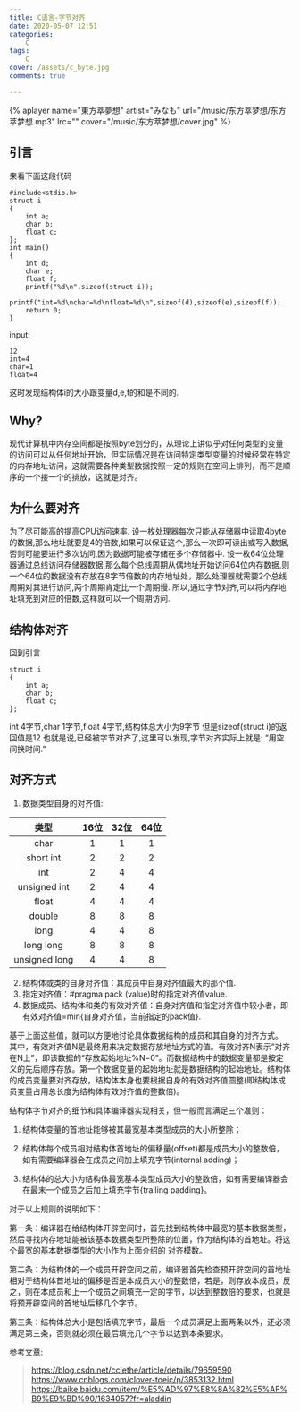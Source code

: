 ```yaml
---
title: C语言-字节对齐
date: 2020-05-07 12:51
categories:
    C
tags:
    C
cover: /assets/c_byte.jpg
comments: true

---
```


{% aplayer name="東方萃夢想" artist="みなも" url="/music/东方萃梦想/东方萃梦想.mp3" lrc="" cover="/music/东方萃梦想/cover.jpg" %}

## 引言
来看下面这段代码
```
#include<stdio.h>
struct i
{
    int a;
    char b;
    float c;
};
int main()
{
    int d;
    char e;
    float f;
    printf("%d\n",sizeof(struct i));
    printf("int=%d\nchar=%d\nfloat=%d\n",sizeof(d),sizeof(e),sizeof(f));
    return 0;
}
```
input:
```
12
int=4
char=1
float=4
```
这时发现结构体i的大小跟变量d,e,f的和是不同的.

## Why?
现代计算机中内存空间都是按照byte划分的，从理论上讲似乎对任何类型的变量的访问可以从任何地址开始，但实际情况是在访问特定类型变量的时候经常在特定的内存地址访问，这就需要各种类型数据按照一定的规则在空间上排列，而不是顺序的一个接一个的排放，这就是对齐。

## 为什么要对齐
为了尽可能高的提高CPU访问速率. 
设一枚处理器每次只能从存储器中读取4byte的数据,那么地址就要是4的倍数,如果可以保证这个,那么一次即可读出或写入数据,否则可能要进行多次访问,因为数据可能被存储在多个存储器中.
设一枚64位处理器通过总线访问存储器数据,那么每个总线周期从偶地址开始访问64位内存数据,则一个64位的数据没有存放在8字节倍数的内存地址处，那么处理器就需要2个总线周期对其进行访问,两个周期肯定比一个周期慢.
所以,通过字节对齐,可以将内存地址填充到对应的倍数,这样就可以一个周期访问.

## 结构体对齐
回到引言
```
struct i
{
    int a;
    char b;
    float c;
};
```
int 4字节,char 1字节,float 4字节,结构体总大小为9字节
但是sizeof(struct i)的返回值是12
也就是说,已经被字节对齐了,这里可以发现,字节对齐实际上就是:
“用空间换时间.”

## 对齐方式
1. 数据类型自身的对齐值:

| 类型        | 16位 | 32位 | 64位 |
| :-------------: | :----: | :----: | :----: |
| char          | 1    | 1    | 1    |
| short int     | 2    | 2    | 2    |
| int           | 2    | 4    | 4    |
| unsigned int  | 2    | 4    | 4    |
| float         | 4    | 4    | 4    |
| double        | 8    | 8    | 8    |
| long          | 4    | 4    | 8    |
| long long     | 8    | 8    | 8    |
| unsigned long | 4    | 4    | 8    |
2. 结构体或类的自身对齐值：其成员中自身对齐值最大的那个值.
3. 指定对齐值：#pragma pack (value)时的指定对齐值value.
4. 数据成员、结构体和类的有效对齐值：自身对齐值和指定对齐值中较小者，即有效对齐值=min{自身对齐值，当前指定的pack值}.

基于上面这些值，就可以方便地讨论具体数据结构的成员和其自身的对齐方式。
其中，有效对齐值N是最终用来决定数据存放地址方式的值。有效对齐N表示“对齐在N上”，即该数据的“存放起始地址%N=0”。而数据结构中的数据变量都是按定义的先后顺序存放。第一个数据变量的起始地址就是数据结构的起始地址。结构体的成员变量要对齐存放，结构体本身也要根据自身的有效对齐值圆整(即结构体成员变量占用总长度为结构体有效对齐值的整数倍)。

结构体字节对齐的细节和具体编译器实现相关，但一般而言满足三个准则：

1. 结构体变量的首地址能够被其最宽基本类型成员的大小所整除；

2. 结构体每个成员相对结构体首地址的偏移量(offset)都是成员大小的整数倍，如有需要编译器会在成员之间加上填充字节(internal adding)；

3. 结构体的总大小为结构体最宽基本类型成员大小的整数倍，如有需要编译器会在最末一个成员之后加上填充字节{trailing padding}。

对于以上规则的说明如下：

第一条：编译器在给结构体开辟空间时，首先找到结构体中最宽的基本数据类型，然后寻找内存地址能被该基本数据类型所整除的位置，作为结构体的首地址。将这个最宽的基本数据类型的大小作为上面介绍的
对齐模数。

第二条：为结构体的一个成员开辟空间之前，编译器首先检查预开辟空间的首地址相对于结构体首地址的偏移是否是本成员大小的整数倍，若是，则存放本成员，反之，则在本成员和上一个成员之间填充一定的字节，以达到整数倍的要求，也就是将预开辟空间的首地址后移几个字节。

第三条：结构体总大小是包括填充字节，最后一个成员满足上面两条以外，还必须满足第三条，否则就必须在最后填充几个字节以达到本条要求。

参考文章:
> https://blog.csdn.net/cclethe/article/details/79659590
> https://www.cnblogs.com/clover-toeic/p/3853132.html
> https://baike.baidu.com/item/%E5%AD%97%E8%8A%82%E5%AF%B9%E9%BD%90/1634057?fr=aladdin




















